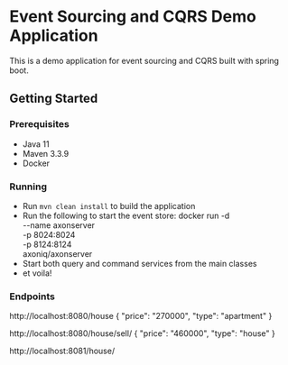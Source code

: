 # Event Sourcing and CQRS Demo Application
This is a demo application for event sourcing and CQRS built with spring boot.

## Getting Started

### Prerequisites
- Java 11
- Maven 3.3.9
- Docker

### Running
- Run `mvn clean install` to build the application
- Run the following to start the event store: 
  docker run -d \
  --name axonserver \
  -p 8024:8024 \
  -p 8124:8124 \
  axoniq/axonserver
- Start both query and command services from the main classes
- et voila!

### Endpoints
http://localhost:8080/house
{
"price": "270000",
"type": "apartment"
}

http://localhost:8080/house/sell/<aggregateid>
{
"price": "460000",
"type": "house"
}

http://localhost:8081/house/<aggregateid>